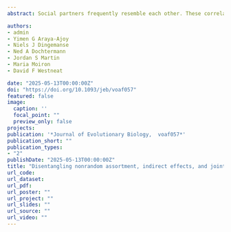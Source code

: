 ```yaml
---
abstract: Social partners frequently resemble each other. These correlations between the phenotypes of interacting individuals (e.g., social partners, group members, etc.) can be caused by multiple processes. These processes include joint plasticity in response to shared environments, plasticity in response to partner phenotype, and genetic similarity arising from nonrandom assortment due to clustered relatives, spatiotemporal stratification, and partner choice. Although social plasticity and nonrandom assortment can influence evolutionary dynamics, these two processes have most often been studied separately, and disentangling the causes of partner resemblance in observational datasets can be challenging. Furthermore, standard statistical models of social plasticity do not allow for potential social feedback between partners’ phenotypes, and estimating joint plasticity to shared environmental effects requires environmental data that is rarely available. We assessed the performance of several statistical models to estimate nonrandom assortment and social plasticity in observational datasets, using simulations of a socially monogamous species, in which nonrandom mating, social plasticity (with or without feedback) and joint plasticity occurred alone or simultaneously. Standard “variance-partitioning approaches” retrieved biased estimates except when the process they aimed to estimate occurred on its own. By contrast, a recently proposed statistical model explicitly including social plasticity as a dynamic process generating feedback between partners’ phenotypes (the so-called social animal model) performed best even in scenarios with multiple co-occurring processes. While we recommend empiricists use this latter approach, we also highlight the importance of appropriate sampling designs given the study question and system, and using simulations to assess model performance in realistic scenarios.

authors:
- admin
- Yimen G Araya-Ajoy
- Niels J Dingemanse
- Ned A Dochtermann
- Jordan S Martin
- Maria Moiron
- David F Westneat

date: "2025-05-13T00:00:00Z"
doi: "https://doi.org/10.1093/jeb/voaf057"
featured: false
image:
  caption: ''
  focal_point: ""
  preview_only: false
projects: 
publication: '*Journal of Evolutionary Biology,  voaf057*'
publication_short: ""
publication_types:
- "2"
publishDate: "2025-05-13T00:00:00Z"
title: "Disentangling nonrandom assortment, indirect effects, and joint plasticity as causes of phenotypic (dis)similarity between social partners"
url_code:
url_dataset:
url_pdf:
url_poster: ""
url_project: ""
url_slides: ""
url_source: ""
url_video: ""
---
```


